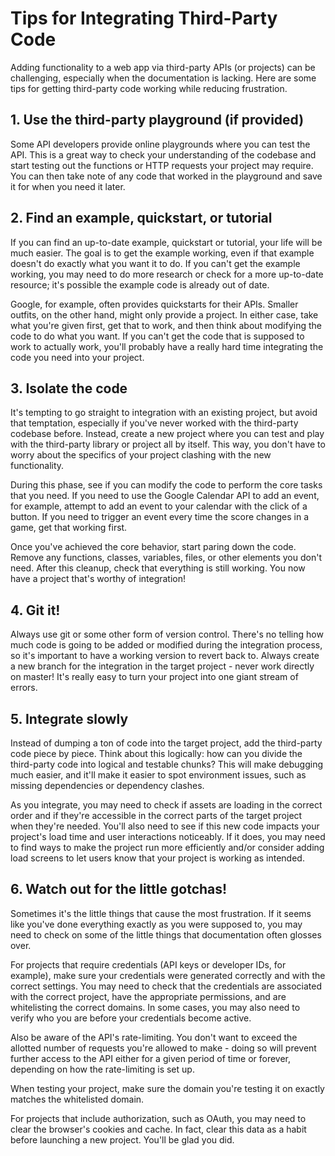 # Tips for Integrating Third-Party Code
Adding functionality to a web app via third-party APIs (or projects) can be challenging, especially when the documentation is lacking. Here are some tips for getting third-party code working while reducing frustration.

## 1. Use the third-party playground (if provided)
Some API developers provide online playgrounds where you can test the API. This is a great way to check your understanding of the codebase and start testing out the functions or HTTP requests your project may require. You can then take note of any code that worked in the playground and save it for when you need it later.

## 2. Find an example, quickstart, or tutorial
If you can find an up-to-date example, quickstart or tutorial, your life will be much easier. The goal is to get the example working, even if that example doesn't do exactly what you want it to do. If you can't get the example working, you may need to do more research or check for a more up-to-date resource; it's possible the example code is already out of date.

Google, for example, often provides quickstarts for their APIs. Smaller outfits, on the other hand, might only provide a project. In either case, take what you're given first, get that to work, and then think about modifying the code to do what you want. If you can't get the code that is supposed to work to actually work, you'll probably have a really hard time integrating the code you need into your project.

## 3. Isolate the code
It's tempting to go straight to integration with an existing project, but avoid that temptation, especially if you've never worked with the third-party codebase before. Instead, create a new project where you can test and play with the third-party library or project all by itself. This way, you don't have to worry about the specifics of your project clashing with the new functionality.

During this phase, see if you can modify the code to perform the core tasks that you need. If you need to use the Google Calendar API to add an event, for example, attempt to add an event to your calendar with the click of a button. If you need to trigger an event every time the score changes in a game, get that working first.

Once you've achieved the core behavior, start paring down the code. Remove any functions, classes, variables, files, or other elements you don't need. After this cleanup, check that everything is still working. You now have a project that's worthy of integration!

## 4. Git it!
Always use git or some other form of version control. There's no telling how much code is going to be added or modified during the integration process, so it's important to have a working version to revert back to. Always create a new branch for the integration in the target project - never work directly on master! It's really easy to turn your project into one giant stream of errors.

## 5. Integrate slowly
Instead of dumping a ton of code into the target project, add the third-party code piece by piece. Think about this logically: how can you divide the third-party code into logical and testable chunks? This will make debugging much easier, and it'll make it easier to spot environment issues, such as missing dependencies or dependency clashes. 

As you integrate, you may need to check if assets are loading in the correct order and if they're accessible in the correct parts of the target project when they're needed. You'll also need to see if this new code impacts your project's load time and user interactions noticeably. If it does, you may need to find ways to make the project run more efficiently and/or consider adding load screens to let users know that your project is working as intended.

## 6. Watch out for the little gotchas!
Sometimes it's the little things that cause the most frustration. If it seems like you've done everything exactly as you were supposed to, you may need to check on some of the little things that documentation often glosses over.

For projects that require credentials (API keys or developer IDs, for example), make sure your credentials were generated correctly and with the correct settings. You may need to check that the credentials are associated with the correct project, have the appropriate permissions, and are whitelisting the correct domains. In some cases, you may also need to verify who you are before your credentials become active.

Also be aware of the API's rate-limiting. You don't want to exceed the allotted number of requests you're allowed to make - doing so will prevent further access to the API either for a given period of time or forever, depending on how the rate-limiting is set up. 

When testing your project, make sure the domain you're testing it on exactly matches the whitelisted domain. 

For projects that include authorization, such as OAuth, you may need to clear the browser's cookies and cache. In fact, clear this data as a habit before launching a new project. You'll be glad you did.

